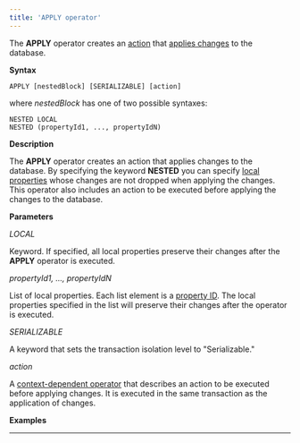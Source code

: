 ```yaml
---
title: 'APPLY operator'
---
```


The **APPLY** operator creates an [action](Actions.md) that [applies changes](Apply_changes_APPLY_.md) to the database.

**Syntax**

    APPLY [nestedBlock] [SERIALIZABLE] [action]

where *nestedBlock* has one of two possible syntaxes:

    NESTED LOCAL
    NESTED (propertyId1, ..., propertyIdN)

**Description**

The **APPLY** operator creates an action that applies changes to the database. By specifying the keyword **NESTED** you can specify [local properties](688168.html#Dataproperties(DATA)-local) whose changes are not dropped when applying the changes. This operator also includes an action to be executed before applying the changes to the database.

**Parameters**

*LOCAL*

Keyword. If specified, all local properties preserve their changes after the **APPLY** operator is executed. 

*propertyId1, ..., propertyIdN*

List of local properties. Each list element is a [property ID](IDs_1573053.html#IDs-propertyid). The local properties specified in the list will preserve their changes after the operator is executed.

*SERIALIZABLE*

A keyword that sets the transaction isolation level to "Serializable."

*action*

A [context-dependent operator](Action-operator_36307157.html#Actionoperator-contextdependent) that describes an action to be executed before applying changes. It is executed in the same transaction as the application of changes.

**Examples**

************


  
